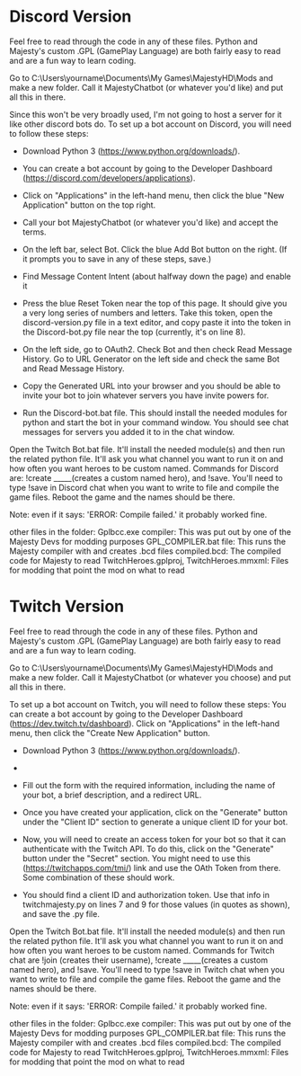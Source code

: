 # Discord Version
Feel free to read through the code in any of these files. Python and Majesty's custom .GPL (GamePlay Language) are both fairly easy to read and are a fun way to learn coding.

Go to C:\Users\yourname\Documents\My Games\MajestyHD\Mods
and make a new folder. Call it MajestyChatbot (or whatever you'd like) and put all this in there.



Since this won't be very broadly used, I'm not going to host a server for it like other discord bots do. To set up a bot account on Discord, you will need to follow these steps:

- Download Python 3 (https://www.python.org/downloads/). 

- You can create a bot account by going to the Developer Dashboard (https://discord.com/developers/applications).

- Click on "Applications" in the left-hand menu, then click the blue "New Application" button on the top right.

- Call your bot MajestyChatbot (or whatever you'd like) and accept the terms.

- On the left bar, select Bot. Click the blue Add Bot button on the right. (If it prompts you to save in any of these steps, save.)

- Find Message Content Intent (about halfway down the page) and enable it

- Press the blue Reset Token near the top of this page. It should give you a very long series of numbers and letters. Take this token, open the discord-version.py file in a text editor, and copy paste it into the token in the Discord-bot.py file near the top (currently, it's on line 8).

- On the left side, go to OAuth2. Check Bot and then check Read Message History. Go to URL Generator on the left side and check the same Bot and Read Message History.

- Copy the Generated URL into your browser and you should be able to invite your bot to join whatever servers you have invite powers for.

- Run the Discord-bot.bat file. This should install the needed modules for python and start the bot in your command window. You should see chat messages for servers you added it to in the chat window.



Open the Twitch Bot.bat file. It'll install the needed module(s) and then run the related python file.
It'll ask you what channel you want to run it on and how often you want heroes to be custom named. 
Commands for Discord are: !create _____(creates a custom named hero), and !save. You'll need to type !save in Discord chat when you want to write to file and compile the game files. Reboot the game and the names should be there.

Note: even if it says: 'ERROR: Compile failed.' it probably worked fine.

other files in the folder:
Gplbcc.exe compiler: This was put out by one of the Majesty Devs for modding purposes
GPL_COMPILER.bat file: This runs the Majesty compiler with and creates .bcd files
compiled.bcd: The compiled code for Majesty to read
TwitchHeroes.gplproj, TwitchHeroes.mmxml: Files for modding that point the mod on what to read



# Twitch Version
Feel free to read through the code in any of these files. Python and Majesty's custom .GPL (GamePlay Language) are both fairly easy to read and are a fun way to learn coding.

Go to C:\Users\yourname\Documents\My Games\MajestyHD\Mods
and make a new folder. Call it MajestyChatbot (or whatever you choose) and put all this in there.

To set up a bot account on Twitch, you will need to follow these steps:
You can create a bot account by going to the Developer Dashboard (https://dev.twitch.tv/dashboard).
Click on "Applications" in the left-hand menu, then click the "Create New Application" button.

- Download Python 3 (https://www.python.org/downloads/). 
- 
- Fill out the form with the required information, including the name of your bot, a brief description, and a redirect URL.

- Once you have created your application, click on the "Generate" button under the "Client ID" section to generate a unique client ID for your bot.

- Now, you will need to create an access token for your bot so that it can authenticate with the Twitch API. To do this, click on the "Generate" button under the "Secret" section.
You might need to use this (https://twitchapps.com/tmi/) link and use the OAth Token from there. Some combination of these should work.

- You should find a client ID and authorization token. Use that info in twitchmajesty.py on lines 7 and 9 for those values (in quotes as shown), and save the .py file.



Open the Twitch Bot.bat file. It'll install the needed module(s) and then run the related python file. 
It'll ask you what channel you want to run it on and how often you want heroes to be custom named. Commands for Twitch chat are !join (creates their username), !create _____(creates a custom named hero), and !save. You'll need to type !save in Twitch chat when you want to write to file and compile the game files. Reboot the game and the names should be there.

Note: even if it says: 'ERROR: Compile failed.' it probably worked fine.

other files in the folder:
Gplbcc.exe compiler: This was put out by one of the Majesty Devs for modding purposes
GPL_COMPILER.bat file: This runs the Majesty compiler with and creates .bcd files
compiled.bcd: The compiled code for Majesty to read
TwitchHeroes.gplproj, TwitchHeroes.mmxml: Files for modding that point the mod on what to read
